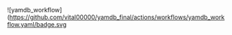 ![yamdb_workflow](https://github.com/vital00000/yamdb_final/actions/workflows/yamdb_workflow.yaml/badge.svg
